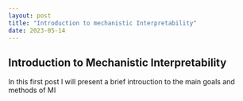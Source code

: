 ```yaml
---
layout: post
title: "Introduction to mechanistic Interpretability"
date: 2023-05-14
---
```


## Introduction to Mechanistic Interpretability

In this first post I will present a brief introuction to the main goals and methods of MI
